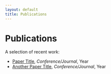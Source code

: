 ```yaml
---
layout: default
title: Publications
---
```


# Publications

A selection of recent work:

- [Paper Title](#), *Conference/Journal*, Year  
- [Another Paper Title](#), *Conference/Journal*, Year  

